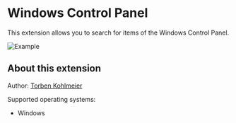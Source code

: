 # Windows Control Panel

This extension allows you to search for items of the Windows Control Panel.

![Example](example.png)

## About this extension

Author: [Torben Kohlmeier](https://github.com/tkohlmeier)

Supported operating systems:

- Windows
